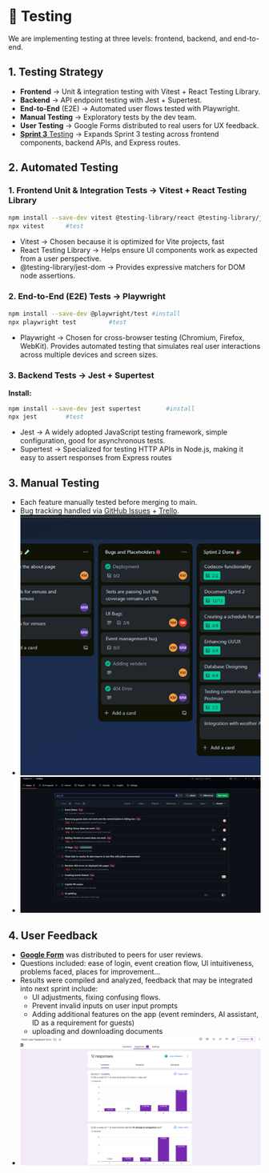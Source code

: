 # 🧪 Testing
We are implementing testing at three levels: frontend, backend, and end-to-end.

## 1. Testing Strategy
- **Frontend** → Unit & integration testing with Vitest + React Testing Library.
- **Backend** → API endpoint testing with Jest + Supertest.
- **End-to-End** (E2E) → Automated user flows tested with Playwright.
- **Manual Testing** → Exploratory tests by the dev team.
- **User Testing** → Google Forms distributed to real users for UX feedback.
- [**Sprint 3** Testing](/Codexa/docs/planning/Sprint03/Testing.md) → Expands Sprint 3 testing across frontend components, backend APIs, and Express routes.

## 2. Automated Testing
### 1. Frontend Unit & Integration Tests → Vitest + React Testing Library
```bash
npm install --save-dev vitest @testing-library/react @testing-library/jest-dom      #install
npx vitest      #test
```
- Vitest → Chosen because it is optimized for Vite projects, fast
- React Testing Library → Helps ensure UI components work as expected from a user perspective.
- @testing-library/jest-dom → Provides expressive matchers for DOM node assertions.

### 2. End-to-End (E2E) Tests → Playwright
```bash
npm install --save-dev @playwright/test #install
npx playwright test         #test
```
- Playwright → Chosen for cross-browser testing (Chromium, Firefox, WebKit). Provides automated testing that simulates real user interactions across multiple devices and screen sizes.

### 3. Backend Tests → Jest + Supertest
**Install:**
```bash
npm install --save-dev jest supertest       #install
npx jest        #test
```
- Jest → A widely adopted JavaScript testing framework, simple configuration, good for asynchronous tests.
- Supertest → Specialized for testing HTTP APIs in Node.js, making it easy to assert responses from Express routes

## 3. Manual Testing
- Each feature manually tested before merging to main.
- Bug tracking handled via [GitHub Issues](https://github.com/Codexa-v1/Codexa/issues?q=is%3Aissue) + [Trello](https://trello.com/b/1v7ctfOX/codexa).
- ![alt text](../../assets/development/Sprint02/Bugs/Github.png)
- ![alt text](../../assets/development/Sprint02/Bugs/Trello.png)

## 4. User Feedback
- **[Google Form](https://docs.google.com/forms/d/e/1FAIpQLSeQoMUbDmMaMzPh1MDD8YCQLu8-IxFAlJN5ozyVCMwD-llzKg/viewform?usp=header)** was distributed to peers for user reviews.
- Questions included: ease of login, event creation flow, UI intuitiveness, problems faced, places for improvement...
- Results were compiled and analyzed, feedback that may be integrated into next sprint include:
    - UI adjustments, fixing confusing flows.
    - Prevent invalid inputs on user input prompts
    - Adding additional features on the app (event reminders, AI assistant, ID as a requirement for guests)
    - uploading and downloading documents
- ![alt text](../../assets/development/Sprint02/Testing/GoogleForm.png)
